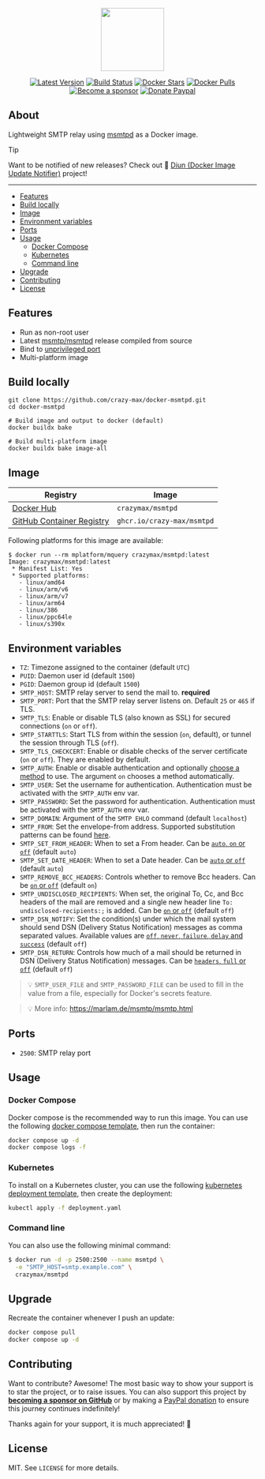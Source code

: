 <p align="center"><a href="https://github.com/crazy-max/docker-msmtpd" target="_blank"><img height="128" src="https://raw.githubusercontent.com/crazy-max/docker-msmtpd/master/.github/docker-msmtpd.jpg"></a></p>

<p align="center">
  <a href="https://hub.docker.com/r/crazymax/msmtpd/tags?page=1&ordering=last_updated"><img src="https://img.shields.io/github/v/tag/crazy-max/docker-msmtpd?label=version&style=flat-square" alt="Latest Version"></a>
  <a href="https://github.com/crazy-max/docker-msmtpd/actions?workflow=build"><img src="https://img.shields.io/github/actions/workflow/status/crazy-max/docker-msmtpd/build.yml?branch=master&label=build&logo=github&style=flat-square" alt="Build Status"></a>
  <a href="https://hub.docker.com/r/crazymax/msmtpd/"><img src="https://img.shields.io/docker/stars/crazymax/msmtpd.svg?style=flat-square&logo=docker" alt="Docker Stars"></a>
  <a href="https://hub.docker.com/r/crazymax/msmtpd/"><img src="https://img.shields.io/docker/pulls/crazymax/msmtpd.svg?style=flat-square&logo=docker" alt="Docker Pulls"></a>
  <br /><a href="https://github.com/sponsors/crazy-max"><img src="https://img.shields.io/badge/sponsor-crazy--max-181717.svg?logo=github&style=flat-square" alt="Become a sponsor"></a>
  <a href="https://www.paypal.me/crazyws"><img src="https://img.shields.io/badge/donate-paypal-00457c.svg?logo=paypal&style=flat-square" alt="Donate Paypal"></a>
</p>

## About

Lightweight SMTP relay using [msmtpd](https://marlam.de/msmtp/) as a Docker
image.

> [!TIP] 
> Want to be notified of new releases? Check out 🔔 [Diun (Docker Image Update Notifier)](https://github.com/crazy-max/diun)
> project!

___

* [Features](#features)
* [Build locally](#build-locally)
* [Image](#image)
* [Environment variables](#environment-variables)
* [Ports](#ports)
* [Usage](#usage)
  * [Docker Compose](#docker-compose)
  * [Kubernetes](#kubernetes)
  * [Command line](#command-line)
* [Upgrade](#upgrade)
* [Contributing](#contributing)
* [License](#license)

## Features

* Run as non-root user
* Latest [msmtp/msmtpd](https://marlam.de/msmtp/) release compiled from source
* Bind to [unprivileged port](#ports)
* Multi-platform image

## Build locally

```shell
git clone https://github.com/crazy-max/docker-msmtpd.git
cd docker-msmtpd

# Build image and output to docker (default)
docker buildx bake

# Build multi-platform image
docker buildx bake image-all
```

## Image

| Registry                                                                                         | Image                           |
|--------------------------------------------------------------------------------------------------|---------------------------------|
| [Docker Hub](https://hub.docker.com/r/crazymax/msmtpd/)                                            | `crazymax/msmtpd`                 |
| [GitHub Container Registry](https://github.com/users/crazy-max/packages/container/package/msmtpd)  | `ghcr.io/crazy-max/msmtpd`        |

Following platforms for this image are available:

```
$ docker run --rm mplatform/mquery crazymax/msmtpd:latest
Image: crazymax/msmtpd:latest
 * Manifest List: Yes
 * Supported platforms:
   - linux/amd64
   - linux/arm/v6
   - linux/arm/v7
   - linux/arm64
   - linux/386
   - linux/ppc64le
   - linux/s390x
```

## Environment variables

* `TZ`: Timezone assigned to the container (default `UTC`)
* `PUID`: Daemon user id (default `1500`)
* `PGID`: Daemon group id (default `1500`)
* `SMTP_HOST`: SMTP relay server to send the mail to. **required**
* `SMTP_PORT`: Port that the SMTP relay server listens on. Default `25` or `465` if TLS.
* `SMTP_TLS`: Enable or disable TLS (also known as SSL) for secured connections (`on` or `off`).
* `SMTP_STARTTLS`: Start TLS from within the session (`on`, default), or tunnel the session through TLS (`off`).
* `SMTP_TLS_CHECKCERT`: Enable or disable checks of the server certificate (`on` or `off`). They are enabled by default.
* `SMTP_AUTH`: Enable or disable authentication and optionally [choose a method](https://marlam.de/msmtp/msmtp.html#Authentication-commands) to use. The argument `on` chooses a method automatically.
* `SMTP_USER`: Set the username for authentication. Authentication must be activated with the `SMTP_AUTH` env var.
* `SMTP_PASSWORD`: Set the password for authentication. Authentication must be activated with the `SMTP_AUTH` env var.
* `SMTP_DOMAIN`: Argument of the `SMTP EHLO` command (default `localhost`)
* `SMTP_FROM`: Set the envelope-from address. Supported substitution patterns can be found [here](https://marlam.de/msmtp/msmtp.html#Commands-specific-to-sendmail-mode).
* `SMTP_SET_FROM_HEADER`: When to set a From header. Can be [`auto`, `on` or `off`](https://marlam.de/msmtp/msmtp.html#Commands-specific-to-sendmail-mode) (default `auto`)
* `SMTP_SET_DATE_HEADER`: When to set a Date header. Can be [`auto` or `off`](https://marlam.de/msmtp/msmtp.html#Commands-specific-to-sendmail-mode) (default `auto`)
* `SMTP_REMOVE_BCC_HEADERS`: Controls whether to remove Bcc headers. Can be [`on` or `off`](https://marlam.de/msmtp/msmtp.html#Commands-specific-to-sendmail-mode) (default `on`)
* `SMTP_UNDISCLOSED_RECIPIENTS`: When set, the original To, Cc, and Bcc headers of the mail are removed and a single new header line `To: undisclosed-recipients:;` is added. Can be [`on` or `off`](https://marlam.de/msmtp/msmtp.html#Commands-specific-to-sendmail-mode) (default `off`)
* `SMTP_DSN_NOTIFY`: Set the condition(s) under which the mail system should send DSN (Delivery Status Notification) messages as comma separated values. Available values are [`off`, `never`, `failure`, `delay` and `success`](https://marlam.de/msmtp/msmtp.html#index-dsn_005fnotify) (default `off`)
* `SMTP_DSN_RETURN`: Controls how much of a mail should be returned in DSN (Delivery Status Notification) messages. Can be [`headers`, `full` or `off`](https://marlam.de/msmtp/msmtp.html#index-dsn_005freturn) (default `off`)

> 💡 `SMTP_USER_FILE` and `SMTP_PASSWORD_FILE` can be used to fill in the value from a file, especially for Docker's secrets feature.

> 💡 More info: https://marlam.de/msmtp/msmtp.html

## Ports

* `2500`: SMTP relay port

## Usage

### Docker Compose

Docker compose is the recommended way to run this image. You can use the following
[docker compose template](examples/compose/compose.yml), then run the container:

```bash
docker compose up -d
docker compose logs -f
```

### Kubernetes

To install on a Kubernetes cluster, you can use the following
[kubernetes deployment template](examples/kubernetes/deployment.yaml), then create the deployment:

```bash
kubectl apply -f deployment.yaml
```

### Command line

You can also use the following minimal command:

```bash
$ docker run -d -p 2500:2500 --name msmtpd \
  -e "SMTP_HOST=smtp.example.com" \
  crazymax/msmtpd
```

## Upgrade

Recreate the container whenever I push an update:

```bash
docker compose pull
docker compose up -d
```

## Contributing

Want to contribute? Awesome! The most basic way to show your support is to star
the project, or to raise issues. You can also support this project by [**becoming a sponsor on GitHub**](https://github.com/sponsors/crazy-max)
or by making a [PayPal donation](https://www.paypal.me/crazyws) to ensure this
journey continues indefinitely!

Thanks again for your support, it is much appreciated! :pray:

## License

MIT. See `LICENSE` for more details.
